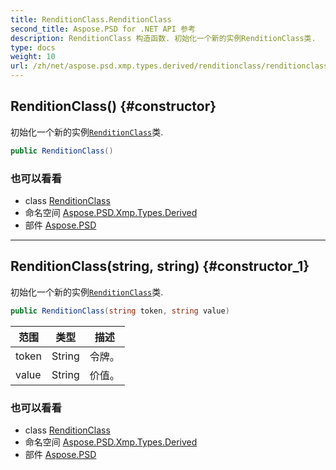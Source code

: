 ```yaml
---
title: RenditionClass.RenditionClass
second_title: Aspose.PSD for .NET API 参考
description: RenditionClass 构造函数. 初始化一个新的实例RenditionClass类.
type: docs
weight: 10
url: /zh/net/aspose.psd.xmp.types.derived/renditionclass/renditionclass/
---
```

## RenditionClass() {#constructor}

初始化一个新的实例[`RenditionClass`](../)类.

```csharp
public RenditionClass()
```

### 也可以看看

* class [RenditionClass](../)
* 命名空间 [Aspose.PSD.Xmp.Types.Derived](../../renditionclass/)
* 部件 [Aspose.PSD](../../../)

---

## RenditionClass(string, string) {#constructor_1}

初始化一个新的实例[`RenditionClass`](../)类.

```csharp
public RenditionClass(string token, string value)
```

| 范围 | 类型 | 描述 |
| --- | --- | --- |
| token | String | 令牌。 |
| value | String | 价值。 |

### 也可以看看

* class [RenditionClass](../)
* 命名空间 [Aspose.PSD.Xmp.Types.Derived](../../renditionclass/)
* 部件 [Aspose.PSD](../../../)


